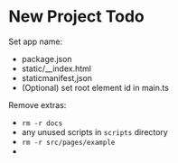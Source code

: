 # New Project Todo

Set app name:
- package.json
- static/__index.html
- staticmanifest,json
- (Optional) set root element id in main.ts

Remove extras:
- `rm -r docs`
- any unused scripts in `scripts` directory
- `rm -r src/pages/example`
-
